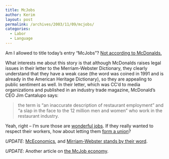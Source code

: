 ```yaml
---
title: McJobs
author: Kerim
layout: post
permalink: /archives/2003/11/09/mcjobs/
categories:
  - Labor
  - Language
---
```

Am I allowed to title today&#8217;s entry &#8220;McJobs&#8221;? <a href="http://importance.typepad.com/the_importance_of/2003/11/mctrademark_fol.html" onclick="_gaq.push(['_trackEvent', 'outbound-article', 'http://importance.typepad.com/the_importance_of/2003/11/mctrademark_fol.html', 'Not according to McDonalds.']);" >Not according to McDonalds.</a>

What interests me about this story is that although McDonalds raises legal issues in their letter to the Merriam-Webster Dictionary, they clearly understand that they have a weak case (the word was coined in 1991 and is already in the American Heritage Dictionary), so they are appealing to public sentiment as well. In their letter, which was CC&#8217;d to media organizations and published in an industry trade magazine, McDonald&#8217;s CEO Jim Cantalupo says:


>   the term is &#8220;an inaccurate description of restaurant employment&#8221; and &#8220;a slap in the face to the 12 million men and women&#8221; who work in the restaurant industry.


Yeah, right &#8211; I&#8217;m sure those are <a href="http://mwr.org.uk/faqs.htm" onclick="_gaq.push(['_trackEvent', 'outbound-article', 'http://mwr.org.uk/faqs.htm', 'wonderful jobs']);" >wonderful jobs</a>. If they really wanted to respect their workers, how about letting them <a href="http://www.mcspotlight.org/campaigns/tactics/unionall.html" onclick="_gaq.push(['_trackEvent', 'outbound-article', 'http://www.mcspotlight.org/campaigns/tactics/unionall.html', 'form a union']);" >form a union</a>?

*UPDATE*: <a href="http://www.corante.com/mooreslore/20031101.shtml#59623" onclick="_gaq.push(['_trackEvent', 'outbound-article', 'http://www.corante.com/mooreslore/20031101.shtml#59623', 'McEconomics']);" >McEconomics</a>, and <a href="http://importance.typepad.com/the_importance_of/2003/11/mirriamwebster_.html" onclick="_gaq.push(['_trackEvent', 'outbound-article', 'http://importance.typepad.com/the_importance_of/2003/11/mirriamwebster_.html', 'Mirriam-Webster stands by their word']);" >Mirriam-Webster stands by their word</a>.

*UPDATE*: Another article on <a href="http://www.purdueexponent.org/interface/bebop/showstory.php?date=2003/11/10&#38;section=columns&#38;storyid=column" onclick="_gaq.push(['_trackEvent', 'outbound-article', 'http://www.purdueexponent.org/interface/bebop/showstory.php?date=2003/11/10&section=columns&storyid=column', 'the McJob economy']);" >the McJob economy</a>.

